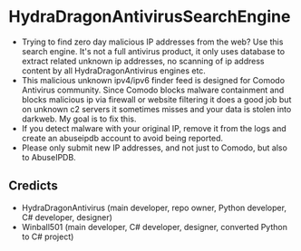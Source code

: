 # HydraDragonAntivirusSearchEngine
- Trying to find zero day malicious IP addresses from the web? Use this search engine. It's not a full antivirus product, it only uses database to extract related unknown ip addresses, no scanning of ip address content by all HydraDragonAntivirus engines etc.
- This malicious unknown ipv4/ipv6 finder feed is designed for Comodo Antivirus community. Since Comodo blocks malware containment and blocks malicious ip via firewall or website filtering it does a good job but on unknown c2 servers it sometimes misses and your data is stolen into darkweb. My goal is to fix this.
- If you detect malware with your original IP, remove it from the logs and create an abuseipdb account to avoid being reported.
- Please only submit new IP addresses, and not just to Comodo, but also to AbuseIPDB.
## Credicts
- HydraDragonAntivirus (main developer, repo owner, Python developer, C# developer, designer)
- Winball501 (main developer, C# developer, designer, converted Python to C# project)
